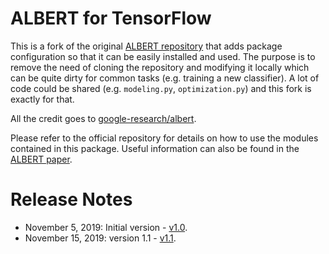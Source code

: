 # ALBERT for TensorFlow

This is a fork of the original [ALBERT repository](https://github.com/google-research/google-research/tree/master/albert)
that adds package configuration so that it can be easily installed and used.
The purpose is to remove the need of cloning the repository and modifying it
locally which can be quite dirty for common tasks (e.g. training a new classifier).
A lot of code could be shared (e.g. `modeling.py`, `optimization.py`) and this
fork is exactly for that.

All the credit goes to [google-research/albert](https://github.com/google-research/google-research/tree/master/albert).

Please refer to the official repository for details on how to use the modules
contained in this package. Useful information can also be found
in the [ALBERT paper](https://arxiv.org/abs/1909.11942).


# Release Notes

* November 5, 2019: Initial version - [v1.0](https://github.com/SebiSebi/albert-tensorflow/releases/tag/v1.0).
* November 15, 2019: version 1.1 - [v1.1](https://github.com/SebiSebi/albert-tensorflow/releases/tag/v1.1).
